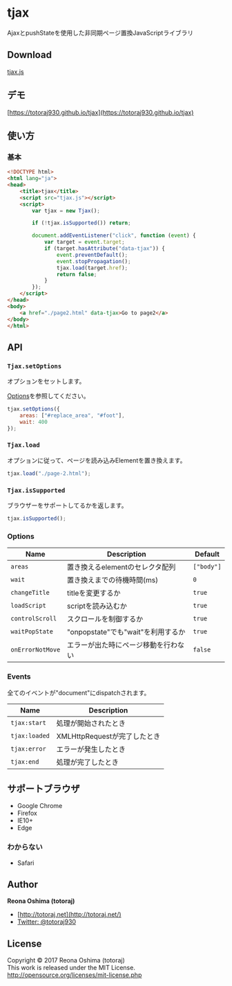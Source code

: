 # tjax

AjaxとpushStateを使用した非同期ページ置換JavaScriptライブラリ

## Download

[tjax.js](https://raw.githubusercontent.com/totoraj930/tjax/master/dest/tjax.js)


## デモ

[https://totoraj930.github.io/tjax](https://totoraj930.github.io/tjax)

## 使い方

### 基本

```html
<!DOCTYPE html>
<html lang="ja">
<head>
    <title>tjax</title>
    <script src="tjax.js"></script>
    <script>
        var tjax = new Tjax();

        if (!tjax.isSupported()) return;

        document.addEventListener("click", function (event) {
            var target = event.target;
            if (target.hasAttribute("data-tjax")) {
                event.preventDefault();
                event.stopPropagation();
                tjax.load(target.href);
                return false;
            }
        });
    </script>
</head>
<body>
    <a href="./page2.html" data-tjax>Go to page2</a>
</body>
</html>
```

## API

### `Tjax.setOptions`

オプションをセットします。

[Options](#options)を参照してください。

```javascript
tjax.setOptions({
    areas: ["#replace_area", "#foot"],
    wait: 400
});
```

### `Tjax.load`

オプションに従って、ページを読み込みElementを置き換えます。

```javascript
tjax.load("./page-2.html");
```

### `Tjax.isSupported`

ブラウザーをサポートしてるかを返します。

```javascript
tjax.isSupported();
```

### Options

|Name|Description|Default|
|-|-|-|
|`areas`|置き換えるelementのセレクタ配列|`["body"]`|
|`wait`|置き換えまでの待機時間(ms)|`0`|
|`changeTitle`|titleを変更するか|`true`|
|`loadScript`|scriptを読み込むか|`true`|
|`controlScroll`|スクロールを制御するか|`true`|
|`waitPopState`|"onpopstate"でも"wait"を利用するか|`true`|
|`onErrorNotMove`|エラーが出た時にページ移動を行わない|`false`|

### Events

全てのイベントが"document"にdispatchされます。

|Name|Description|
|-|-|
|`tjax:start`|処理が開始されたとき|
|`tjax:loaded`|XMLHttpRequestが完了したとき|
|`tjax:error`|エラーが発生したとき|
|`tjax:end`|処理が完了したとき|

## サポートブラウザ

* Google Chrome
* Firefox
* IE10+
* Edge

### わからない

* Safari

## Author
**Reona Oshima (totoraj)**
* [http://totoraj.net](http://totoraj.net/)
* [Twitter: @totoraj930](https://twitter.com/totoraj930/)


## License
Copyright &copy; 2017 Reona Oshima (totoraj)  
This work is released  under the MIT License.  
<http://opensource.org/licenses/mit-license.php>